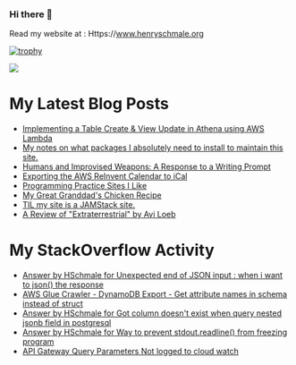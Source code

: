 ### Hi there 👋

Read my website at : Https://www.henryschmale.org

[![trophy](https://github-profile-trophy.vercel.app/?username=hschmale16)](https://github.com/ryo-ma/github-profile-trophy)

![](https://oosbvkzj53.execute-api.us-east-1.amazonaws.com/hit?url=https://github.com/hschmale16)

# My Latest Blog Posts
<!-- BLOG-POST-LIST:START -->
- [Implementing a Table Create &amp; View Update in Athena using AWS Lambda](https://www.henryschmale.org/2022/02/01/athena-view-update.html)
- [My notes on what packages I absolutely need to install to maintain this site.](https://www.henryschmale.org/2022/01/27/new-laptop-setup.html)
- [Humans and Improvised Weapons: A Response to a Writing Prompt](https://www.henryschmale.org/2021/12/25/fic-qa-team-weapon.html)
- [Exporting the AWS ReInvent Calendar to iCal](https://www.henryschmale.org/2021/11/23/reinvent-calendar.html)
- [Programming Practice Sites I Like](https://www.henryschmale.org/2021/11/15/progprac.html)
- [My Great Granddad&#39;s Chicken Recipe](https://www.henryschmale.org/2021/09/26/chicken.html)
- [TIL my site is a JAMStack site.](https://www.henryschmale.org/2021/09/10/jamstack.html)
- [A Review of &quot;Extraterrestrial&quot; by Avi Loeb](https://www.henryschmale.org/2021/09/01/extraterristal-avi-loeb.html)
<!-- BLOG-POST-LIST:END -->

# My StackOverflow Activity
<!-- STACKOVERFLOW:START -->
- [Answer by HSchmale for Unexpected end of JSON input : when i want to json&lpar;&rpar; the response](https://stackoverflow.com/questions/69095632/unexpected-end-of-json-input-when-i-want-to-json-the-response/69095719#69095719)
- [AWS Glue Crawler - DynamoDB Export - Get attribute names in schema instead of struct](https://stackoverflow.com/questions/69081400/aws-glue-crawler-dynamodb-export-get-attribute-names-in-schema-instead-of-st)
- [Answer by HSchmale for Got column doesn&#39;t exist when query nested jsonb field in postgresql](https://stackoverflow.com/questions/69021083/got-column-doesnt-exist-when-query-nested-jsonb-field-in-postgresql/69021160#69021160)
- [Answer by HSchmale for Way to prevent stdout.readline&lpar;&rpar; from freezing program](https://stackoverflow.com/questions/68523083/way-to-prevent-stdout-readline-from-freezing-program/68523114#68523114)
- [API Gateway Query Parameters Not logged to cloud watch](https://stackoverflow.com/questions/68323907/api-gateway-query-parameters-not-logged-to-cloud-watch)
<!-- STACKOVERFLOW:END -->
